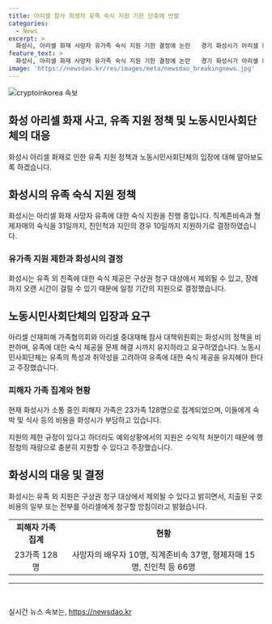 ```yaml
---
title: 아리셀 참사 희생자 유족 숙식 지원 기한 단축에 반발
categories:
  - News
excerpt: >
  화성시, 아리셀 화재 사망자 유가족 숙식 지원 기한 결정에 논란   경기 화성시가 아리셀 화재 사망자 유가족에 대한 숙식 지원 기한을 결정하면서 논란이 일고 있다. 화성시는 유가족과의 협의가 어려워 장례까지 오랜 시간이 걸릴 것으로 판단해 직계존비속과 형제자매에 대한 숙식 지원을 31일까지, 친인척과 지인에 대한 지원을 10일까지로 제한하였다. 이에 대해 노동·시민단체들은 화성시의 결정에 반발하며 유가족에 대한 숙식 제공을 문제가 해결될 때까지 유지할 것을 요구하고 있다. 함께 중국인 유족들의 특수성을 감안해야 한다고 주장하고 있다.
feature_text: >
  화성시, 아리셀 화재 사망자 유가족 숙식 지원 기한 결정에 논란   경기 화성시가 아리셀 화재 사망자 유가족에 대한 숙식 지원 기한을 결정하면서 논란이 일고 있다. 화성시는 유가족과의 협의가 어려워 장례까지 오랜 시간이 걸릴 것으로 판단해 직계존비속과 형제자매에 대한 숙식 지원을 31일까지, 친인척과 지인에 대한 지원을 10일까지로 제한하였다. 이에 대해 노동·시민단체들은 화성시의 결정에 반발하며 유가족에 대한 숙식 제공을 문제가 해결될 때까지 유지할 것을 요구하고 있다. 함께 중국인 유족들의 특수성을 감안해야 한다고 주장하고 있다.
image: 'https://newsdao.kr/res/images/meta/newsdao_breakingnews.jpg'
---
```


<p><img src="https://newsdao.kr/res/images/meta/newsdao_breakingnews.jpg" alt="cryptoinkorea 속보" /></p>

<h2 data-ke-size="size26">화성 아리셀 화재 사고, 유족 지원 정책 및 노동시민사회단체의 대응</h2>

<p data-ke-size="size16">화성시 아리셀 화재로 인한 유족 지원 정책과 노동시민사회단체의 입장에 대해 알아보도록 하겠습니다.</p>

<h2 data-ke-size="size24">화성시의 유족 숙식 지원 정책</h2>

<p data-ke-size="size16">화성시는 아리셀 화재 사망자 유족에 대한 숙식 지원을 진행 중입니다. 직계존비속과 형제자매의 숙식을 31일까지, 친인척과 지인의 경우 10일까지 지원하기로 결정하였습니다.</p>

<h3>유가족 지원 제한과 화성시의 결정</h3>

<p data-ke-size="size16">화성시는 유족 외 친족에 대한 숙식 제공은 구상권 청구 대상에서 제외될 수 있고, 장례까지 오랜 시간이 걸릴 수 있기 때문에 일정 기간의 지원으로 결정했습니다.</p>

<h2 data-ke-size="size24">노동시민사회단체의 입장과 요구</h2>

<p data-ke-size="size16">아리셀 산재피해 가족협의회와 아리셀 중대재해 참사 대책위원회는 화성시의 정책을 비판하며, 유족에 대한 숙식 제공을 문제 해결 시까지 유지하라고 요구하였습니다. 노동시민사회단체는 유족의 특성과 취약성을 고려하여 유족에 대한 숙식 제공을 유지해야 한다고 주장했습니다.</p>

<h3>피해자 가족 집계와 현황</h3>

<p data-ke-size="size16">현재 화성시가 소통 중인 피해자 가족은 23가족 128명으로 집계되었으며, 이들에게 숙박 및 식사 등의 비용을 화성시가 부담하고 있습니다.</p>

<p data-ke-size="size16">지원의 제한 규정이 있다고 하더라도 예외상황에서의 지원은 수익적 처분이기 때문에 행정청의 재량으로 충분히 지원할 수 있다고 주장했습니다.</p>

<h2 data-ke-size="size24">화성시의 대응 및 결정</h2>

<p data-ke-size="size16">화성시는 유족 외 지원은 구상권 청구 대상에서 제외될 수 있다고 밝히면서, 지출된 구호 비용의 일부 또는 전부를 아리셀에게 청구할 방침이라고 밝혔습니다.</p>

<table>
    <tbody>
        <tr>
            <td style="text-align: center; height: 17px;"><b>피해자 가족 집계</b></td>
            <td style="text-align: center; height: 17px;"><b>현황</b></td>
        </tr>
        <tr>
            <td style="text-align: center; height: 17px;">23가족 128명</td>
            <td style="text-align: center; height: 17px;">사망자의 배우자 10명, 직계존비속 37명, 형제자매 15명, 친인척 등 66명</td>
        </tr>
    </tbody>
</table>

<hr>

<p data-ke-size="size16">&nbsp;</p>
실시간 뉴스 속보는, <a href="https://newsdao.kr" rel="dofollow">https://newsdao.kr</a>


